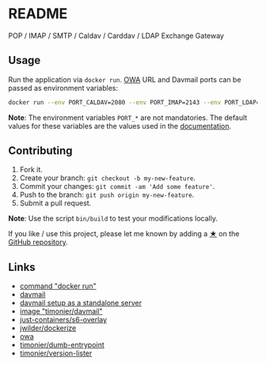 # README

POP / IMAP / SMTP / Caldav / Carddav / LDAP Exchange Gateway

## Usage

Run the application via `docker run`. [OWA](https://en.wikipedia.org/wiki/Outlook_on_the_web) URL and Davmail ports can be passed as environment variables:

```sh
docker run --env PORT_CALDAV=2080 --env PORT_IMAP=2143 --env PORT_LDAP=2389 --env PORT_POP=2110 --env PORT_SMTP=2025 --env URL="https://YOUR-OWA-URL" --net host --rm timonier/davmail
```

__Note__: The environment variables `PORT_*` are not mandatories. The default values for these variables are the values used in the [documentation](http://davmail.sourceforge.net/serversetup.html).

## Contributing

1. Fork it.
2. Create your branch: `git checkout -b my-new-feature`.
3. Commit your changes: `git commit -am 'Add some feature'`.
4. Push to the branch: `git push origin my-new-feature`.
5. Submit a pull request.

__Note__: Use the script `bin/build` to test your modifications locally.

If you like / use this project, please let me known by adding a [★](https://help.github.com/articles/about-stars/) on the [GitHub repository](https://github.com/timonier/davmail).

## Links

* [command "docker run"](https://docs.docker.com/reference/run/)
* [davmail](http://davmail.sourceforge.net/)
* [davmail setup as a standalone server](http://davmail.sourceforge.net/serversetup.html)
* [image "timonier/davmail"](https://hub.docker.com/r/timonier/davmail/)
* [just-containers/s6-overlay](https://github.com/just-containers/s6-overlay)
* [jwilder/dockerize](https://github.com/jwilder/dockerize)
* [owa](https://en.wikipedia.org/wiki/Outlook_on_the_web)
* [timonier/dumb-entrypoint](https://github.com/timonier/dumb-entrypoint)
* [timonier/version-lister](https://github.com/timonier/version-lister)
